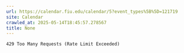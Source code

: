 ```yaml
---
url: https://calendar.fiu.edu/calendar/5?event_types%5B%5D=121719
site: Calendar
crawled_at: 2025-05-14T18:45:57.278567
title: None
---
```


```
429 Too Many Requests (Rate Limit Exceeded)

```

